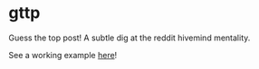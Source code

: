 gttp
====

Guess the top post! A subtle dig at the reddit hivemind mentality.

See a working example [here](https://gttp.mybluemix.net)!

